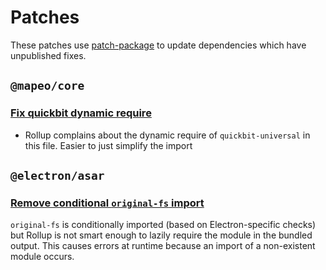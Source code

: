 # Patches

These patches use [patch-package](https://github.com/ds300/patch-package) to update dependencies which have unpublished fixes.

## `@mapeo/core`

### [Fix quickbit dynamic require](./@mapeo+core+9.0.0-alpha.7+001+fix-quickbit-dynamic-require.patch)

- Rollup complains about the dynamic require of `quickbit-universal` in this file. Easier to just simplify the import

## `@electron/asar`

### [Remove conditional `original-fs` import](./@electron+asar+3.2.9+001+remove-original-fs-require.patch)

`original-fs` is conditionally imported (based on Electron-specific checks) but Rollup is not smart enough to lazily require the module in the bundled output. This causes errors at runtime because an import of a non-existent module occurs.
